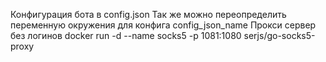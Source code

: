 Конфигурация бота в config.json
Так же можно переопределить переменную окружения для конфига config_json_name
Прокси сервер без логинов
docker run -d --name socks5 -p 1081:1080 serjs/go-socks5-proxy
